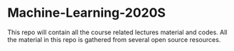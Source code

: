 # Machine-Learning-2020S
This repo will contain all the course related lectures material and codes. All the material in this repo is gathered from several open source resources.

